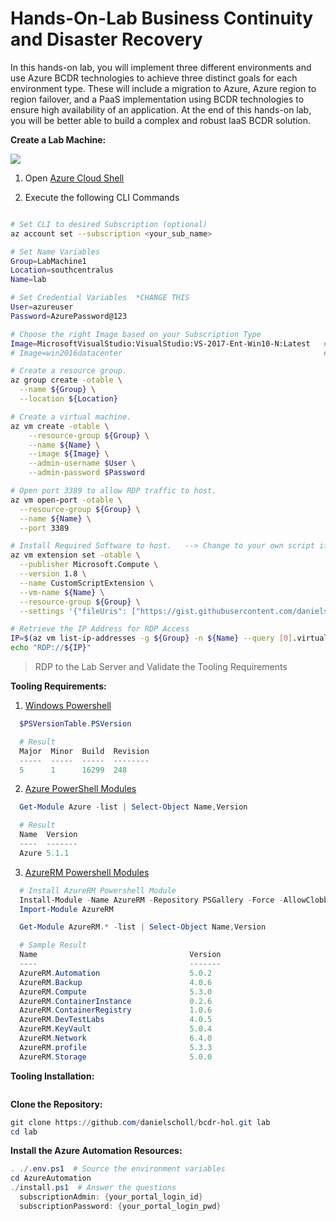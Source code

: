 # Hands-On-Lab Business Continuity and Disaster Recovery

In this hands-on lab, you will implement three different environments and use Azure BCDR technologies to achieve three distinct goals for each environment type. These will include a migration to Azure, Azure region to region failover, and a PaaS implementation using BCDR technologies to ensure high availability of an application.
At the end of this hands-on lab, you will be better able to build a complex and robust IaaS BCDR solution.

__Create a Lab Machine:__

<a href="https://portal.azure.com/#create/Microsoft.Template/uri/https%3A%2F%2Fraw.githubusercontent.com%2Fdanielscholl%2Fhol-bcdr%2Fmaster%2Ftemplates%2Fazuredeploy.json" target="_blank">
    <img src="http://azuredeploy.net/deploybutton.png"/>
</a>


1. Open [Azure Cloud Shell](https://shell.azure.com)

1. Execute the following CLI Commands

```bash

# Set CLI to desired Subscription (optional)
az account set --subscription <your_sub_name>

# Set Name Variables
Group=LabMachine1
Location=southcentralus
Name=lab

# Set Credential Variables  *CHANGE THIS
User=azureuser              
Password=AzurePassword@123  

# Choose the right Image based on your Subscription Type
Image=MicrosoftVisualStudio:VisualStudio:VS-2017-Ent-Win10-N:Latest   # MSDN Subscription
# Image=win2016datacenter                                             # Pay-As-You-Go Subscription

# Create a resource group.
az group create -otable \
  --name ${Group} \
  --location ${Location}

# Create a virtual machine. 
az vm create -otable \
    --resource-group ${Group} \
    --name ${Name} \
    --image ${Image} \
    --admin-username $User \
    --admin-password $Password

# Open port 3389 to allow RDP traffic to host.
az vm open-port -otable \
  --resource-group ${Group} \
  --name ${Name} \
  --port 3389 

# Install Required Software to host.   --> Change to your own script if desired.
az vm extension set -otable \
  --publisher Microsoft.Compute \
  --version 1.8 \
  --name CustomScriptExtension \
  --vm-name ${Name} \
  --resource-group ${Group} \
  --settings '{"fileUris": ["https://gist.githubusercontent.com/danielscholl/fafc0ace48068d54d4c4598d37615eb4/raw/14b9a111fda0138d31078ca5c569ec460e3ccfd7/lab.ps1"], "commandToExecute":"./lab.ps1"}' 

# Retrieve the IP Address for RDP Access
IP=$(az vm list-ip-addresses -g ${Group} -n ${Name} --query [0].virtualMachine.network.publicIpAddresses[0].ipAddress -o tsv)
echo "RDP://${IP}"
```

> RDP to the Lab Server and Validate the Tooling Requirements

__Tooling Requirements:__

1. [Windows Powershell](https://docs.microsoft.com/en-us/powershell/scripting/setup/installing-windows-powershell?view=powershell-5.1)

```powershell
  $PSVersionTable.PSVersion

  # Result
  Major  Minor  Build  Revision
  -----  -----  -----  --------
  5      1      16299  248
```

2. [Azure PowerShell Modules](https://www.powershellgallery.com/packages/Azure/5.1.1)

```powershell
  Get-Module Azure -list | Select-Object Name,Version

  # Result
  Name  Version
  ----  -------
  Azure 5.1.1
```

3. [AzureRM Powershell Modules](https://www.powershellgallery.com/packages/AzureRM/5.1.1)

```powershell
  # Install AzureRM Powershell Module
  Install-Module -Name AzureRM -Repository PSGallery -Force -AllowClobber
  Import-Module AzureRM

  Get-Module AzureRM.* -list | Select-Object Name,Version

  # Sample Result
  Name                                  Version
  ----                                  -------
  AzureRM.Automation                    5.0.2  
  AzureRM.Backup                        4.0.6  
  AzureRM.Compute                       5.3.0   
  AzureRM.ContainerInstance             0.2.6  
  AzureRM.ContainerRegistry             1.0.6  
  AzureRM.DevTestLabs                   4.0.5  
  AzureRM.KeyVault                      5.0.4  
  AzureRM.Network                       6.4.0  
  AzureRM.profile                       5.3.3  
  AzureRM.Storage                       5.0.0

```

__Tooling Installation:__


```powershell

```

__Clone the Repository:__

```powershell
git clone https://github.com/danielscholl/bcdr-hol.git lab
cd lab
```

__Install the Azure Automation Resources:__

```powershell
. ./.env.ps1  # Source the environment variables
cd AzureAutomation
./install.ps1  # Answer the questions
  subscriptionAdmin: {your_portal_login_id}
  subscriptionPassword: {your_portal_login_pwd}

```
